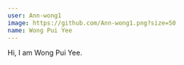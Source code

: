 ```yaml
---
user: Ann-wong1
image: https://github.com/Ann-wong1.png?size=50
name: Wong Pui Yee
---
```

Hi, I am Wong Pui Yee.
